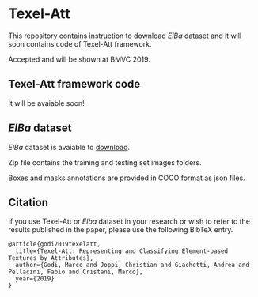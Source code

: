 # Texel-Att

This repository contains instruction to download *ElBa* dataset and it will soon contains code of Texel-Att framework.

Accepted and will be shown at BMVC 2019.

## Texel-Att framework code

It will be avaiable soon!

## *ElBa* dataset

*ElBa* dataset is avaiable to [download](www.google.it).

Zip file contains the training and testing set images folders.

Boxes and masks annotations are provided in COCO format as json files. 



## Citation

If you use Texel-Att or *Elba* dataset in your research or wish to refer to the results published in the paper, please use the following BibTeX entry.

```
@article{godi2019texelatt,
  title={Texel-Att: Representing and Classifying Element-based Textures by Attributes},
  author={Godi, Marco and Joppi, Christian and Giachetti, Andrea and Pellacini, Fabio and Cristani, Marco},
  year={2019}
}
```

